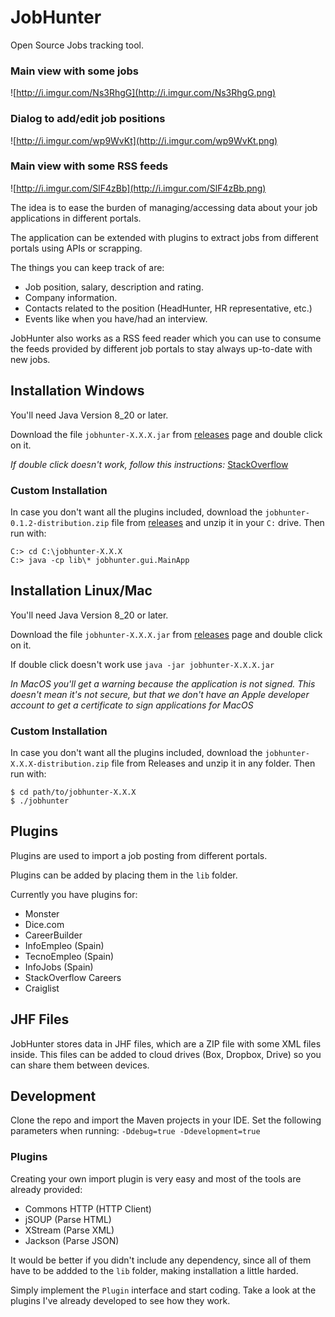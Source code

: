 JobHunter
=========

Open Source Jobs tracking tool.

### Main view with some jobs
![http://i.imgur.com/Ns3RhgG](http://i.imgur.com/Ns3RhgG.png)

### Dialog to add/edit job positions
![http://i.imgur.com/wp9WvKt](http://i.imgur.com/wp9WvKt.png)

### Main view with some RSS feeds
![http://i.imgur.com/SlF4zBb](http://i.imgur.com/SlF4zBb.png)

The idea is to ease the burden of managing/accessing data about your job applications in different portals.

The application can be extended with plugins to extract jobs from different portals using APIs or scrapping.

The things you can keep track of are:

* Job position, salary, description and rating.
* Company information.
* Contacts related to the position (HeadHunter, HR representative, etc.)
* Events like when you have/had an interview.

JobHunter also works as a RSS feed reader which you can use to consume the feeds provided
by different job portals to stay always up-to-date with new jobs.

## Installation Windows

You'll need Java Version 8_20 or later.

Download the file `jobhunter-X.X.X.jar` from [releases](https://github.com/Eldelshell/JobHunter/releases) page and double click on it.

_If double click doesn't work, follow this instructions:_ [StackOverflow](http://stackoverflow.com/a/8511277/48869)

### Custom Installation

In case you don't want all the plugins included, download the `jobhunter-0.1.2-distribution.zip` file from [releases](https://github.com/Eldelshell/JobHunter/releases) and unzip it in your `C:` drive. Then run with:

```
C:> cd C:\jobhunter-X.X.X
C:> java -cp lib\* jobhunter.gui.MainApp
```


## Installation Linux/Mac

You'll need Java Version 8_20 or later.

Download the file `jobhunter-X.X.X.jar` from [releases](https://github.com/Eldelshell/JobHunter/releases) page and double click on it.

If double click doesn't work use `java -jar jobhunter-X.X.X.jar`

_In MacOS you'll get a warning because the application is not signed. This doesn't mean it's not secure, but that we don't have an Apple developer account to get a certificate to sign applications for MacOS_

### Custom Installation

In case you don't want all the plugins included, download the `jobhunter-X.X.X-distribution.zip` file from Releases and unzip it in any folder. Then run with:

```
$ cd path/to/jobhunter-X.X.X
$ ./jobhunter
```

## Plugins

Plugins are used to import a job posting from different portals.

Plugins can be added by placing them in the `lib` folder.

Currently you have plugins for:

* Monster
* Dice.com
* CareerBuilder
* InfoEmpleo (Spain)
* TecnoEmpleo (Spain)
* InfoJobs (Spain)
* StackOverflow Careers
* Craiglist

## JHF Files

JobHunter stores data in JHF files, which are a ZIP file with some XML files inside. This files can be added to cloud drives (Box, Dropbox, Drive) so you can share them between devices.

## Development

Clone the repo and import the Maven projects in your IDE. Set the following parameters when running: `-Ddebug=true -Ddevelopment=true`

### Plugins

Creating your own import plugin is very easy and most of the tools are already provided:

* Commons HTTP (HTTP Client)
* jSOUP (Parse HTML)
* XStream (Parse XML)
* Jackson (Parse JSON)

It would be better if you didn't include any dependency, since all of them have to be addded to the `lib` folder, making installation a little harded.

Simply implement the `Plugin` interface and start coding. Take a look at the plugins I've already developed to see how they work.

